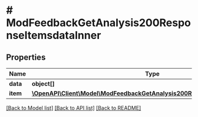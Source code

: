 # # ModFeedbackGetAnalysis200ResponseItemsdataInner

## Properties

Name | Type | Description | Notes
------------ | ------------- | ------------- | -------------
**data** | **object[]** |  | [optional]
**item** | [**\OpenAPI\Client\Model\ModFeedbackGetAnalysis200ResponseItemsdataInnerItem**](ModFeedbackGetAnalysis200ResponseItemsdataInnerItem.md) |  | [optional]

[[Back to Model list]](../../README.md#models) [[Back to API list]](../../README.md#endpoints) [[Back to README]](../../README.md)
